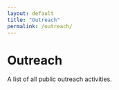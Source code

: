 ```yaml
---
layout: default
title: "Outreach"
permalink: /outreach/
---
```

# Outreach

A list of all public outreach activities.
